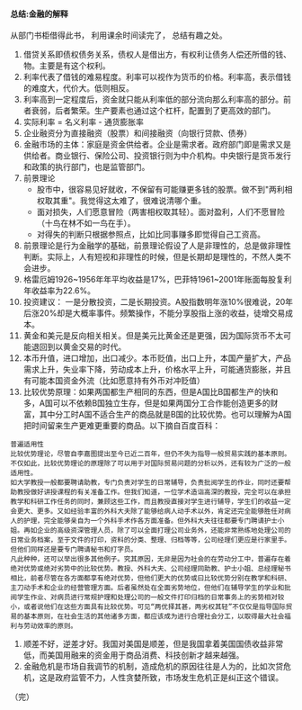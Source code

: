 #### 总结:金融的解释 
从部门书柜借得此书， 利用课余时间读完了， 总结有趣之处。

1. 借贷关系即债权债务关系，债权人是借出方，有权利让债务人偿还所借的钱、物。主要是有这个权利。
1. 利率代表了借钱的难易程度。利率可以视作为货币的价格。利率高，表示借钱的难度大，代价大。低则相反。
1. 利率高到一定程度后，资金就只能从利率低的部分流向那么利率高的部分。前者衰弱，后者繁荣。生产要素也通过这个杠杆，配置到了更高效的部门。
1. 实际利率 = 名义利率 - 通货膨胀率
1. 企业融资分为直接融资（股票）和间接融资（向银行贷款、债券）
1. 金融市场的主体：家庭是资金供给者。企业是需求者。政府部门即是需求又是供给者。商业银行、保险公司、投资银行则为中介机构。中央银行是货币发行和政策的执行部门，也是监管部门。
1. 前景理论
   * 股市中，很容易见好就收，不保留有可能赚更多钱的股票。做不到"两利相权取其重"。我觉得这太难了，很难说清哪个重。
   * 面对损失，人们愿意冒险（两害相权取其轻）。面对盈利，人们不愿冒险（十鸟在林不如一鸟在手）。
   * 对得失的判断只根据参照点，比如比同事赚多即觉得自己工资高。
1. 前景理论是行为金融学的基础，前景理论假设了人是非理性的，总是做非理性判断。实际上，人有短视和非理性的时候，但是长期却是理性的，不然人类不会进步。
1. 格雷厄姆1926~1956年年平均收益是17%，巴菲特1961~2001年账面每股复利年收益率为22.6%。
1. 投资建议： 一是分散投资，二是长期投资。A股指数明年涨10%很难说，20年后涨20%却是大概率事件。频繁操作，不能分享股指上涨的收益，徒增交易成本。
1. 黄金和美元是反向相关相关。但是美元比黄金还是更强，因为国际货币不太可能退回到以黄金交易的时代。
1. 本币升值，进口增加，出口减少。本币贬值，出口上升，本国产量扩大，产品需求上升，失业率下降，劳动成本上升，价格水平上升，可能通货膨胀，并且有可能本国资金外流（比如愿意持有外币对冲贬值）
1. 比较优势原理：如果两国都生产相同的东西，但是A国比B国都生产的快和多，A国可以不依赖B国独立生存，但是如果两国分工合作能创造更多的财富，其中分工时A国不适合生产的商品就是B国的比较优势。也可以理解为A国把时间留来生产更难更重要的商品。以下摘自百度百科：
```
普遍适用性
比较优势理论，尽管自李嘉图提出至今已近二百年，但仍不失为指导一般贸易实践的基本原则。不仅如此，比较优势理论的原理除了可以用于对国际贸易问题的分析以外，还有较为广泛的一般适用性。
如大学教授一般都要聘请助教，专门负责对学生的日常辅导，负责批阅学生的作业，同时还要帮助教授做好讲授课程的有关准备工作。但我们知道，一位学术造诣高深的教授，完全可以在承担教学和科研工作任务的同时，兼顾这些工作，而且教授直接对学生进行辅导，学生们的收益一定会更大、更多。又如经验丰富的外科大夫除了能够给病人动手术以外，肯定还完全能够胜任对病人的护理，完全能够亲自为一个外科手术作各方面准备。但外科大夫往往都要专门聘请护士小姐。再如企业的高级资深管理人员，除了可以全面打理公司业务外，还能非常熟练地处理公司的日常业务档案，至于文件的打印，资料的分类、整理、归档等等，公司经理们更应是行家里手。但他们同样还是要专门聘请秘书和打字员。
凡此种种，还可以举出很多其他例子。究其原因，无非是因为社会的在劳动分工中，普遍存在着绝对优势或绝对劣势中的比较优势。教授、外科大夫、公司经理同助教、护士小姐、总经理秘书相比，前者尽管在各方面都享有绝对优势，但他们更大的优势或曰比较优势分别在教学和科研、主刀动手术和企业的经营管理方面。后者虽然处在全面劣势地位，但他们在辅导学生的学业和批阅学生作业、对病员进行常规护理和处理公司的一般文件打印归档的日常事务上的劣势相对较小，或者说他们在这些方面具有比较优势。可见“两优择其甚，两劣权其轻”不仅仅是指导国际贸易的基本原则，在社会生活的其他诸多方面，都应该成为进行合理社会分工，以取得最大社会福利与劳动效率的原则。
```
1. 顺差不好，逆差才好。我国对美国是顺差，但是我国拿着美国国债收益非常低，而美国用融来的资金用于商品消费、科技创新才越来越强。
1. 金融危机是市场自我调节的机制，造成危机的原因往往是人为的，比如次贷危机，这是政府监管不力，人性贪婪所致，市场发生危机正是纠正这个错误。

（完）
